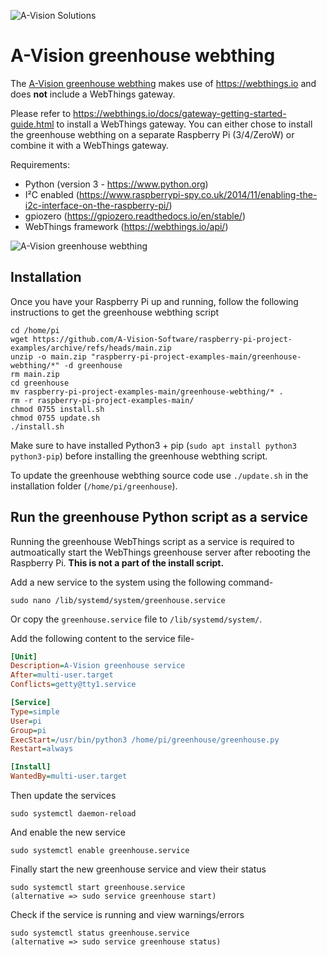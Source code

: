 ![A-Vision Solutions][logo]

# A-Vision greenhouse webthing

The [A-Vision greenhouse webthing][productlink] makes use of https://webthings.io and does **not** include a WebThings gateway.

Please refer to https://webthings.io/docs/gateway-getting-started-guide.html to install a WebThings gateway.
You can either chose to install the greenhouse webthing on a separate Raspberry Pi (3/4/ZeroW) or combine it with a WebThings gateway.

Requirements:
- Python (version 3 - https://www.python.org)
- I²C enabled (https://www.raspberrypi-spy.co.uk/2014/11/enabling-the-i2c-interface-on-the-raspberry-pi/)
- gpiozero (https://gpiozero.readthedocs.io/en/stable/)
- WebThings framework (https://webthings.io/api/)

![A-Vision greenhouse webthing][product]

## Installation

Once you have your Raspberry Pi up and running, follow the following instructions to get the greenhouse webthing script
```shell
cd /home/pi
wget https://github.com/A-Vision-Software/raspberry-pi-project-examples/archive/refs/heads/main.zip
unzip -o main.zip "raspberry-pi-project-examples-main/greenhouse-webthing/*" -d greenhouse
rm main.zip
cd greenhouse
mv raspberry-pi-project-examples-main/greenhouse-webthing/* .
rm -r raspberry-pi-project-examples-main/
chmod 0755 install.sh
chmod 0755 update.sh
./install.sh
```
Make sure to have installed Python3 + pip (`sudo apt install python3 python3-pip`) before installing the greenhouse webthing script.

To update the greenhouse webthing source code use `./update.sh` in the installation folder (`/home/pi/greenhouse`).

## Run the greenhouse Python script as a service

Running the greenhouse WebThings script as a service is required to autmoatically start the WebThings greenhouse server after rebooting the Raspberry Pi.
**This is not a part of the install script.**

Add a new service to the system using the following command-
```
sudo nano /lib/systemd/system/greenhouse.service
```
Or copy the `greenhouse.service` file to `/lib/systemd/system/`.

Add the following content to the service file-
```ini
[Unit]
Description=A-Vision greenhouse service
After=multi-user.target
Conflicts=getty@tty1.service

[Service]
Type=simple
User=pi
Group=pi
ExecStart=/usr/bin/python3 /home/pi/greenhouse/greenhouse.py
Restart=always

[Install]
WantedBy=multi-user.target
```

Then update the services
```
sudo systemctl daemon-reload
```
And enable the new service
```
sudo systemctl enable greenhouse.service
```
Finally start the new greenhouse service and view their status
```
sudo systemctl start greenhouse.service
(alternative => sudo service greenhouse start)
```
Check if the service is running and view warnings/errors
```
sudo systemctl status greenhouse.service
(alternative => sudo service greenhouse status)
```

[logo]: https://raspberry.a-vision.solutions/wp-content/uploads/2021/03/logo-company-name-description-automatically-gene.png "A-Vision solutions"
[product]: https://raspberry.a-vision.solutions/wp-content/uploads/2021/05/greenhouse.png "A-Vision greenhouse webthing"
[productlink]: https://raspberry.a-vision.solutions/greenhouse/
